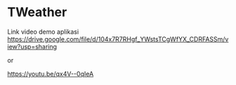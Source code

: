 # TWeather

Link video demo aplikasi 
https://drive.google.com/file/d/104x7R7RHgf_YWstsTCgWfYX_CDRFASSm/view?usp=sharing

or

https://youtu.be/qx4V--0qIeA
